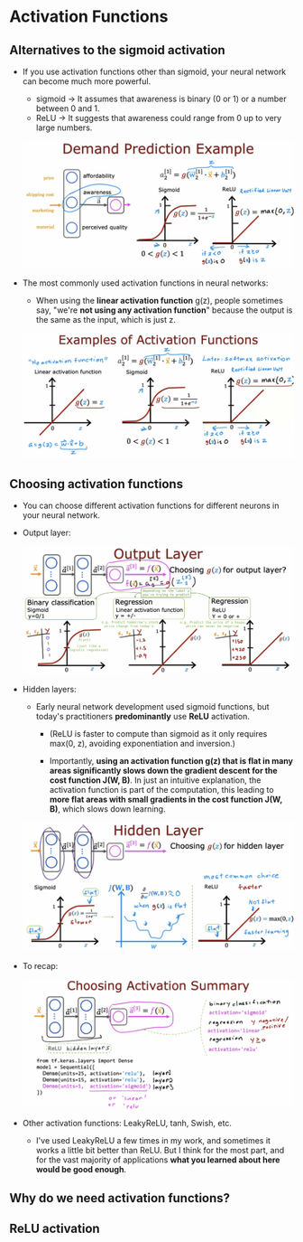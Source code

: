 # Activation Functions

## Alternatives to the sigmoid activation

- If you use activation functions other than sigmoid, your neural network can become much more powerful.

  - sigmoid &rarr; It assumes that awareness is binary (0 or 1) or a number between 0 and 1.
  - ReLU &rarr; It suggests that awareness could range from 0 up to very large numbers.

  ![alt text](resources/notes/01.png)

- The most commonly used activation functions in neural networks:

  - When using the **linear activation function** g(z), people sometimes say, "we're **not using any activation function**" because the output is the same as the input, which is just z.

  ![alt text](resources/notes/02.png)

## Choosing activation functions

- You can choose different activation functions for different neurons in your neural network.

- Output layer:

  ![alt text](resources/notes/03.png)

- Hidden layers:

  - Early neural network development used sigmoid functions, but today's practitioners **predominantly** use **ReLU** activation.

    - (ReLU is faster to compute than sigmoid as it only requires max(0, z), avoiding exponentiation and inversion.)

    - Importantly, **using an activation function g(z) that is flat in many areas significantly slows down the gradient descent for the cost function J(W, B)**. In just an intuitive explanation, the activation function is part of the computation, this leading to **more flat areas with small gradients in the cost function J(W, B)**, which slows down learning.

  ![alt text](resources/notes/04.png)

- To recap:

  ![alt text](resources/notes/05.png)

- Other activation functions: LeakyReLU, tanh, Swish, etc.

  - I've used LeakyReLU a few times in my work, and sometimes it works a little bit better than ReLU. But I think for the most part, and for the vast majority of applications **what you learned about here would be good enough**.

## Why do we need activation functions?

## ReLU activation
